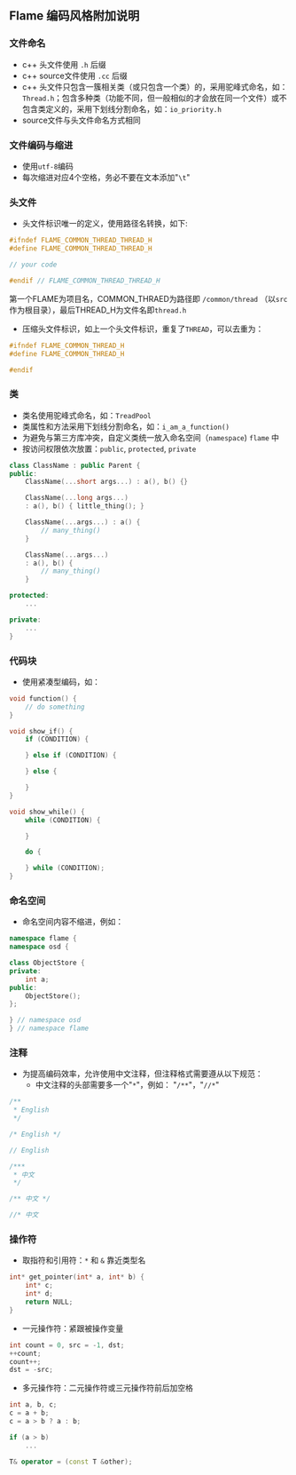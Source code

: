 Flame 编码风格附加说明
--------------------

### 文件命名
* c++ 头文件使用 `.h` 后缀
* c++ source文件使用 `.cc` 后缀
* c++ 头文件只包含一簇相关类（或只包含一个类）的，采用驼峰式命名，如：`Thread.h`；包含多种类（功能不同，但一般相似的才会放在同一个文件）或不包含类定义的，采用下划线分割命名，如：`io_priority.h`
* source文件与头文件命名方式相同

### 文件编码与缩进
* 使用`utf-8`编码
* 每次缩进对应4个空格，务必不要在文本添加"`\t`"

### 头文件
* 头文件标识唯一的定义，使用路径名转换，如下:

```c++
#ifndef FLAME_COMMON_THREAD_THREAD_H
#define FLAME_COMMON_THREAD_THREAD_H

// your code

#endif // FLAME_COMMON_THREAD_THREAD_H
```

第一个FLAME为项目名，COMMON_THRAED为路径即 `/common/thread` （以`src`作为根目录），最后THREAD_H为文件名即`thread.h`

* 压缩头文件标识，如上一个头文件标识，重复了`THREAD`，可以去重为：
```c++
#ifndef FLAME_COMMON_THREAD_H
#define FLAME_COMMON_THREAD_H

#endif
```

### 类
* 类名使用驼峰式命名，如：`TreadPool`
* 类属性和方法采用下划线分割命名，如：`i_am_a_function()`
* 为避免与第三方库冲突，自定义类统一放入命名空间（`namespace`) `flame` 中
* 按访问权限依次放置：`public`, `protected`, `private`
```c++
class ClassName : public Parent {
public:
    ClassName(...short args...) : a(), b() {}

    ClassName(...long args...)
    : a(), b() { little_thing(); }

    ClassName(...args...) : a() {
        // many_thing()
    }

    ClassName(...args...)
    : a(), b() {
        // many_thing()
    }

protected:
    ...

private:
    ...
}
```

### 代码块
* 使用紧凑型编码，如：

```c++
void function() {
    // do something
}

void show_if() {
    if (CONDITION) {

    } else if (CONDITION) {

    } else {

    }
}

void show_while() {
    while (CONDITION) {

    }

    do {

    } while (CONDITION);
}
```

### 命名空间
* 命名空间内容不缩进，例如：

```c++
namespace flame {
namespace osd {

class ObjectStore {
private:
    int a;
public:
    ObjectStore();
};

} // namespace osd
} // namespace flame

```

### 注释
* 为提高编码效率，允许使用中文注释，但注释格式需要遵从以下规范：
    * 中文注释的头部需要多一个"`*`"，例如： "`/**`"，"`//*`"

```c++
/**
 * English
 */

/* English */

// English

/***
 * 中文
 */

/** 中文 */

//* 中文
```

### 操作符
* 取指符和引用符：`*` 和 `&` 靠近类型名

```c++
int* get_pointer(int* a, int* b) {
    int* c;
    int* d;
    return NULL;
}
```

* 一元操作符：紧跟被操作变量

```c++
int count = 0, src = -1, dst;
++count;
count++;
dst = -src;
```

* 多元操作符：二元操作符或三元操作符前后加空格

```c++
int a, b, c;
c = a + b;
c = a > b ? a : b;

if (a > b)
    ...

T& operator = (const T &other);
```
